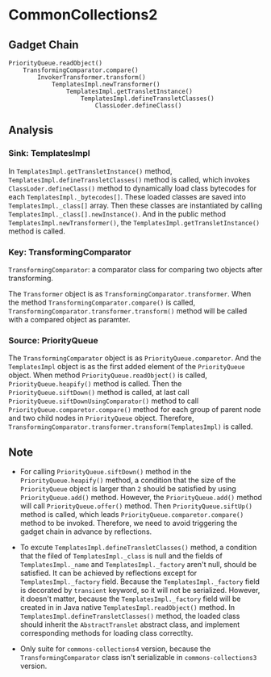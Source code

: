 # CommonCollections2

## Gadget Chain

    PriorityQueue.readObject()
        TransformingComparator.compare()
            InvokerTransformer.transform()
                TemplatesImpl.newTransformer()
                    TemplatesImpl.getTransletInstance() 
                        TemplatesImpl.defineTransletClasses()
                            ClassLoder.defineClass()

## Analysis

### Sink: TemplatesImpl

In `TemplatesImpl.getTransletInstance()` method, `TemplatesImpl.defineTransletClasses()` method is called, which invokes `ClassLoder.defineClass()` method to dynamically load class bytecodes for each `TemplatesImpl._bytecodes[]`. These loaded classes are saved into `TemplatesImpl._class[]` array. Then these classes are instantiated by calling `TemplatesImpl._class[].newInstance()`. And in the public method `TemplatesImpl.newTransformer()`, the `TemplatesImpl.getTransletInstance()` method is called.

### Key: TransformingComparator

`TransformingComparator`: a comparator class for comparing two objects after transforming.

The `Transformer` object is as `TransformingComparator.transformer`. When the method `TransformingComparator.compare()` is called, `TransformingComparator.transformer.transform()` method will be called with a compared object as paramter.

### Source: PriorityQueue

The `TransformingComparator` object is as `PriorityQueue.comparetor`. And the `TemplatesImpl` object is as the first added element of the `PriorityQueue` object. When method `PriorityQueue.readObject()` is called, `PriorityQueue.heapify()` method is called. Then the `PriorityQueue.siftDown()` method is called, at last call `PriorityQueue.siftDownUsingComparator()` method to call `PriorityQueue.comparetor.compare()` method for each group of parent node and two child nodes in `PriorityQueue` object. Therefore, `TransformingComparator.transformer.transform(TemplatesImpl)` is called.

## Note

* For calling `PriorityQueue.siftDown()` method in the `PriorityQueue.heapify()` method, a condition that the size of the `PriorityQueue` object is larger than `2` should be satisfied by using `PriorityQueue.add()` method. However, the `PriorityQueue.add()` method will call `PriorityQueue.offer()` method. Then `PriorityQueue.siftUp()` method is called, which leads `PriorityQueue.comparetor.compare()` method to be invoked. Therefore, we need to avoid triggering the gadget chain in advance by reflections.

* To excute `TemplatesImpl.defineTransletClasses()` method, a condition that the filed of `TemplatesImpl._class` is null and the fields of `TemplatesImpl._name` and `TemplatesImpl._factory` aren't null, should be satisfied. It can be achieved by reflections except for `TemplatesImpl._factory` field. Because the `TemplatesImpl._factory` field is decorated by `transient` keyword, so it will not be serialized. However, it doesn't matter, because the `TemplatesImpl._factory` field will be created in in Java native `TemplatesImpl.readObject()` method. In `TemplatesImpl.defineTransletClasses()` method, the loaded class should inherit the `AbstractTranslet` abstract class, and implement corresponding methods for loading class correctlty.

* Only suite for `commons-collections4` version, because the `TransformingComparator` class isn't serializable in `commons-collections3` version.
